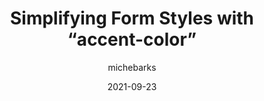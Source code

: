 ---
author: michebarks
date: 2021-09-23
publisher: smashingmag
tags:
  - css
  - forms
target_url: https://www.smashingmagazine.com/2021/09/simplifying-form-styles-accent-color/
title: Simplifying Form Styles with “accent-color”
---